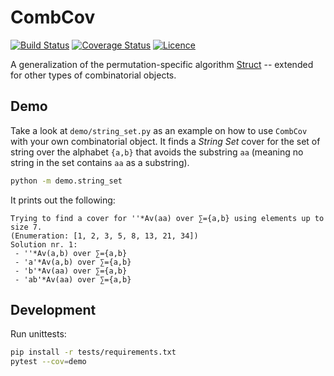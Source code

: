 # CombCov

[![Build Status](https://img.shields.io/travis/PermutaTriangle/CombCov.svg?label=Linux%20CI&logo=travis&logoColor=white)](https://travis-ci.org/PermutaTriangle/CombCov)
[![Coverage Status](https://img.shields.io/coveralls/github/PermutaTriangle/CombCov.svg)](https://coveralls.io/github/PermutaTriangle/CombCov)
[![Licence](https://img.shields.io/github/license/PermutaTriangle/CombCov.svg)](https://raw.githubusercontent.com/PermutaTriangle/CombCov/master/LICENSE)

A generalization of the permutation-specific algorithm [Struct](https://github.com/PermutaTriangle/PermStruct) -- 
extended for other types of combinatorial objects.


## Demo

Take a look at `demo/string_set.py` as an example on how to use `CombCov` with
your own combinatorial object. It finds a _String Set_ cover for the set of
string over the alphabet `{a,b}` that avoids the substring `aa` (meaning no
string in the set contains `aa` as a substring).

```bash
python -m demo.string_set
```

It prints out the following:

```text
Trying to find a cover for ''*Av(aa) over ∑={a,b} using elements up to size 7.
(Enumeration: [1, 2, 3, 5, 8, 13, 21, 34])
Solution nr. 1:
 - ''*Av(a,b) over ∑={a,b}
 - 'a'*Av(a,b) over ∑={a,b}
 - 'b'*Av(aa) over ∑={a,b}
 - 'ab'*Av(aa) over ∑={a,b}
```


## Development

Run unittests:

```bash
pip install -r tests/requirements.txt
pytest --cov=demo
```
